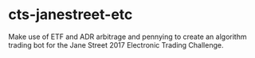 # cts-janestreet-etc

Make use of ETF and ADR arbitrage and pennying to create an algorithm trading bot for the Jane Street 2017 Electronic Trading Challenge.
